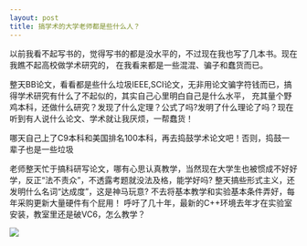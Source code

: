 ```yaml
---
layout: post
title: 搞学术的大学老师都是些什么人？
---
```


以前我看不起写书的，觉得写书的都是没水平的，不过现在我也写了几本书。现在我瞧不起高校做学术研究的，<!-- more --> 在我看来都是一些混混、骗子和蠢货而已。

整天BB论文，看看都是些什么垃圾IEEE,SCI论文，无非用论文骗字符钱而已，搞得学术研究有什么了不起似的，其实自己心里明白自己是什么水平，
充其量个野鸡本科，还做什么研究？发现了什么定理？公式了吗?发明了什么理论了吗？现在听到有人说什么论文、学术就让我厌烦，一帮蠢货！

哪天自己上了C9本科和美国排名100本科，再去捣鼓学术论文吧！否则，捣鼓一辈子也是一些垃圾

老师整天忙于搞科研写论文，哪有心思认真教学，当然现在大学生也被惯成不好好学，反正“法不责众”，不透露考题就没法及格，能学好吗? 整天搞些形式主义，还发明什么名词“达成度”，这是神马玩意? 不去将基本教学和实验基本条件弄好，每年采购更新大量硬件有个屁用！ 呼吁了几十年，最新的C++环境去年才在实验室安装，教室里还是破VC6，怎么教学？

![](http://blog.hwdong.com/images/xx.jpg)
